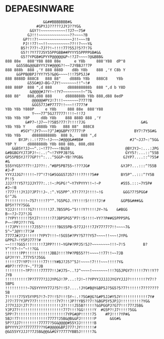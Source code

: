 # DEPAESINWARE

                          
                     &&##BBBBBBB#&
                  #GPYJJ?????JJYJ??YG&
               &GY?!~~~~~~~~~~~!?J7~~75#
              GJ!!!~~~~~~~~~~~~~~??~~~~?B
            &P?!!7!~~~~~~~~~~~~~~~J!!~~~?B
            PJ!!?7!~~!!~~~~~~~~~~??!!?~~~Y&
           B5?!7?7!~7J??!~!!!!77?55J?5?7!7G
           G5?!?Y?77J5Y55PPGBB##PYYY55PPPPGB#&&                                      
           G5??YPGB#GPYYP@@@@@&P~!?J7~~~~?@&BBB&                        888 88e   888'Y88 888 88e      e Y8b     888'Y88  dP"8 
         &G55B&@@&BYYYJY#@@@G?!~~7JYBBJ??7P                             888 888b  888 ,'Y 888 888D    d8b Y8b    888 ,'Y C8b Y  
         &GPPB@BPJ?YY?Y5?&@G~~~~!!!75P5JJ#                              888 8888D 888C8   888 88"    d888b Y8b   888C8    Y8b   
              &55G#@J~BG~7JY!~~~~~~~!!^~!#                              888 888P  888 ",d 888       d888888888b  888 ",d b Y8D    
               &@@@@#J?Y!~!?Y7~~~~~~~~!~^7&                             888 88"   888,d88 888      d8888888b Y8b 888,d88 8edP      
                @@@@@#PYJ!7!!!~~~~~~~7?7??B
                &GG577J#P7777!!~~~!!777?#                                                Y8b Y8b Y888P     e Y8b     888 88e  888'Y88
                Y~~~77^5GJ77777!!!!~!!7J                                                  Y8b Y8b Y8P     d8b Y8b    888 888D 888 ,'Y 
             &#P7~!J7~~??5B5?77!7!!!!7JG                         &#&                       Y8b Y8b Y     d888b Y8b   888 88"  888C8   
           #5GY^!JY7~~~?J^J#@&BPY?7777!P                      BY7!7Y5G#&                    Y8b Y8b     d888888888b  888 b,   888 ",d 
          BYJP::.:!77!~!J~~~J#@@@&##BB#                     #J^~JJ7~:^5G&                    Y8P Y     d8888888b Y8b 888 88b, 888,d88 
       &&B5Y?JJ~~^.:~!77?~~~!B&5B                         @BYJYJ~:...:JPG
    &#BGBGYYJ7JPJ!~:..:^~!7YPPJB?5&                       GYY5?:...::^55B            
    GP55PB5YJ?77GP?!^:...^5GGP~YB!?PGB&                  GJYP7....::^?55#          #&
    555YYG5???7!!JJ??!:.^#BP5PB755~!???JG#              &YJP?...:::^?55B         #J~P
    YYYJJJG7!!!!!~?7^!7!G#5GGG57J57!!!??!!?5##          BY5P^..:::^?Y5B         P!!5
    JJJ??!Y57?JJJY77?:.:!~:PGPG!^~Y7YPYYY!!~!~P         #555.:::~7Y5P#        #J~!B
    !777!!!JYJJ?JP7!!J~.:^.YG5PP^.Y7!7??J!!!!~!G         &GG?7?5PGG#         G!^J&
    ?!!!!!!!!!~757!!!!??^^.?G5PGJ.!Y!!!!5!!!!?J!#       &GPB&###&&      BP5Y??Y?5G&
    YJJJ!!!!!!?G7!!!!!!!J7.7B55PG~^5!!!Y?!!!!JY~?&    &#BGG            B~~?J~7J?!JG
    !?YPY!!!!!?5YJ7!!!!!!7?JBP5PG5^P7!!5!!!!~YY??P##G5PPP5P&           P~~!PPJ??!?Y&
    !!7JPY!!!!!!7J55?!!!!!!?BG55PB~5?7JJ!!!7JY77?7?7!!~~~~7&           5^~^J@Y!!7?J#
    7777J#J?J!!!!!!?YPY7!!!~!5G55#?PY?57??Y57~~~~!!~~~!JYP&         &PPG7~!Y5PJ77??#
    ~~!!!?GG5!!!!!!!!7JPP?!!!~YGP#?PPJ5!5J?~~~~~~~~!!!~7!5        B?Y^!Y7~!~^~!!?G&
    !!!!!!!PP!!!!!!!!!!!JBBJ!!!?P#?PB55??!~~~~!!77!!~~7JB      &PJY!Y!.777Y5?J5G&
    !!!!!77!YP7!!!!!!77!!!Y#BJ?J5?^5J!~~~~!7!!!~~~!!!!?Y&   #BP7!!Y7!Y~.^7?JB
    !!!!!!!!~?P7!!!!77777!!J#J75~..?J^~~~~!~~~~~~~!!!7G5JPGY7!!!!!7Y!!Y??JYB
    !!!!!!!!!!7P?7777?JJJYPGJ!7P...:?J!~!?YPYYJJJJJJYGYYJJJ?!!!!!!!?Y7!?5BPG
    !!!!!!!!!!~7G5YYYYY77J?5?!!5?....!JYG#B@Y&BP5J?5G5?5?7?!!!!!!7???????5B
    7!!!!!7?5Y5YYP5?!7~7?!!5?!!!5Y~:.!?5G#@G?&#P5JJ#Y5JY!!!!!!!!!!!!7Y#
    J?7!77?YJPY7?7!!!!!!!!!7Y7!!!JP?!YB5??7!?&BGP5Y5JPJJ!!!!!!!!!?YG&
    J?7YJJJ!J7!7!!!!!!!!!!!!!J?!!!!J55B?!!!!?&GPGGPJ?G77!!!77?J5B&
    YJPJ7?!!!!!!!!!!!!!!!!!!!!7?7!!!?GG!!!!!Y  #G5P?!J7!!!!?5G&
    5PP!7!!!!!!!!!!!!!!!!!!!!!!7YPG#@P!!!!!75    #PJ!!!?YP#&
    5BJ!?7!!!!!!!!!!!!!7777?J5B&@B&&PJ!!!!!!P      &GG#&
    5P??JJ7!!!!!!!!77777?5G&@@@@#55YJJ!!!!!!B        
    BPYYYYJ??777777??YG#@@@@&BPJ777!JY!!!!!!#
    @&G55YYJJJ??7J5B&@@&&#GY?7777YBB5J!!!!!7&
